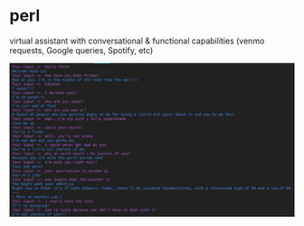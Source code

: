 # perl
virtual assistant with conversational & functional capabilities (venmo requests, Google queries, Spotify, etc)

![alt text](https://github.com/vaibhavbafna5/friday/blob/master/friday%20demo.png)
